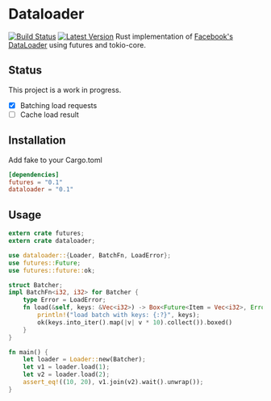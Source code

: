 # Dataloader
[![Build Status](https://travis-ci.org/cksac/dataloader-rs.svg?branch=master)](https://travis-ci.org/cksac/dataloader-rs)
[![Latest Version](https://img.shields.io/crates/v/dataloader.svg)](https://crates.io/crates/dataloader)
Rust implementation of [Facebook's DataLoader](https://github.com/facebook/dataloader) using futures and tokio-core.

## Status
This project is a work in progress.
 - [x] Batching load requests
 - [ ] Cache load result

## Installation
Add fake to your Cargo.toml
```toml
[dependencies]
futures = "0.1"
dataloader = "0.1"
```

## Usage
```rust
extern crate futures;
extern crate dataloader;

use dataloader::{Loader, BatchFn, LoadError};
use futures::Future;
use futures::future::ok;

struct Batcher;
impl BatchFn<i32, i32> for Batcher {
    type Error = LoadError;
    fn load(&self, keys: &Vec<i32>) -> Box<Future<Item = Vec<i32>, Error = Self::Error>> {
        println!("load batch with keys: {:?}", keys);
        ok(keys.into_iter().map(|v| v * 10).collect()).boxed()
    }
}

fn main() {
    let loader = Loader::new(Batcher);
    let v1 = loader.load(1);
    let v2 = loader.load(2);
    assert_eq!((10, 20), v1.join(v2).wait().unwrap());
}
```